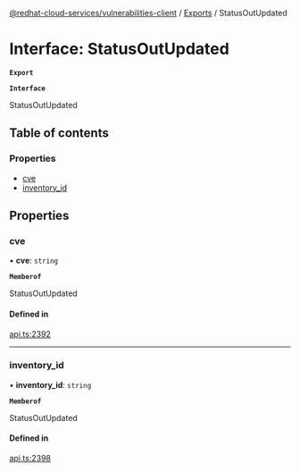 [@redhat-cloud-services/vulnerabilities-client](../README.md) / [Exports](../modules.md) / StatusOutUpdated

# Interface: StatusOutUpdated

**`Export`**

**`Interface`**

StatusOutUpdated

## Table of contents

### Properties

- [cve](StatusOutUpdated.md#cve)
- [inventory\_id](StatusOutUpdated.md#inventory_id)

## Properties

### cve

• **cve**: `string`

**`Memberof`**

StatusOutUpdated

#### Defined in

[api.ts:2392](https://github.com/RedHatInsights/javascript-clients/blob/master/packages/vulnerabilities/git-api/api.ts#L2392)

___

### inventory\_id

• **inventory\_id**: `string`

**`Memberof`**

StatusOutUpdated

#### Defined in

[api.ts:2398](https://github.com/RedHatInsights/javascript-clients/blob/master/packages/vulnerabilities/git-api/api.ts#L2398)
